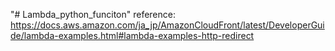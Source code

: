 "# Lambda_python_funciton"
reference: https://docs.aws.amazon.com/ja_jp/AmazonCloudFront/latest/DeveloperGuide/lambda-examples.html#lambda-examples-http-redirect
